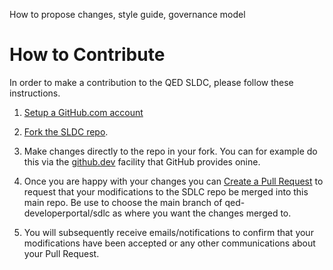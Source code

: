 How to propose changes, style guide, governance model


# How to Contribute

In order to make a contribution to the QED SLDC, please follow these instructions.

1. [Setup a GitHub.com account](https://docs.github.com/en/get-started/start-your-journey/creating-an-account-on-github)

2. [Fork the SLDC repo](https://docs.github.com/en/pull-requests/collaborating-with-pull-requests/working-with-forks/fork-a-repo).

3. Make changes directly to the repo in your fork. You can for example do this via the [github.dev](https://docs.github.com/en/codespaces/the-githubdev-web-based-editor) facility that GitHub provides onine.

4. Once you are happy with your changes you can [Create a Pull Request](https://docs.github.com/en/codespaces/the-githubdev-web-based-editor#create-a-pull-request) to request that your modifications to the SDLC repo be merged into this main repo. Be use to choose the main branch of qed-developerportal/sdlc as where you want the changes merged to.

5. You will subsequently receive emails/notifications to confirm that your modifications have been accepted or any other communications about your Pull Request.